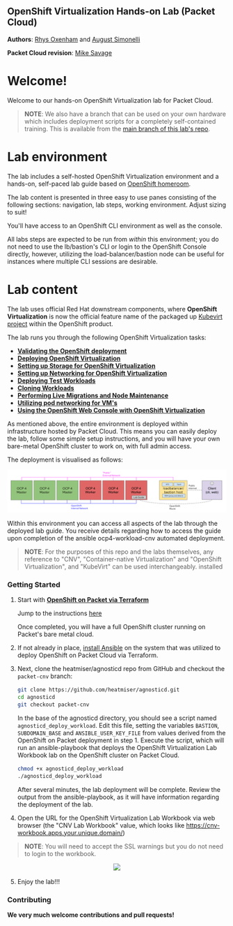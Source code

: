 ## OpenShift Virtualization Hands-on Lab (Packet Cloud)

**Authors**: [Rhys Oxenham](mailto:roxenham@redhat.com) and [August Simonelli](mailto:asimonel@redhat.com)

**Packet Cloud revision**: [Mike Savage](mailto:savage@redhat.com)

# Welcome!

Welcome to our hands-on OpenShift Virtualization lab for Packet Cloud. 

> **NOTE**: We also have a branch that can be used on your own hardware which includes deployment scripts for a completely self-contained training. This is available from the [main branch of this lab's repo](https://github.com/RHFieldProductManagement/openshift-virt-labs/tree/master).

# Lab environment

The lab includes a self-hosted OpenShift Virtualization environment and a hands-on, self-paced lab guide based on [OpenShift homeroom](https://github.com/openshift-homeroom).

The lab content is presented in three easy to use panes consisting of the following sections: navigation, lab steps, working environment. Adjust sizing to suit!

You'll have access to an OpenShift CLI environment as well as the console.

All labs steps are expected to be run from *within* this environment; you do not need to use the lb/bastion's CLI or login to the OpenShift Console directly, however, utilizing the load-balancer/bastion node can be useful for instances where multiple CLI sessions are desirable.


# Lab content

The lab uses official Red Hat downstream components, where **OpenShift Virtualization** is now the official feature name of the packaged up [Kubevirt project](https://kubevirt.io/) within the OpenShift product. 

The lab runs you through the following OpenShift Virtualization tasks:

* **[Validating the OpenShift deployment](https://github.com/heatmiser/openshift-virt-labs/blob/packet/docs/workshop/content/validation.md)**
* **[Deploying OpenShift Virtualization](https://github.com/heatmiser/openshift-virt-labs/blob/packet/docs/workshop/content/deploy-cnv.md)**
* **[Setting up Storage for OpenShift Virtualization](https://github.com/heatmiser/openshift-virt-labs/blob/packet/docs/workshop/content/storage-setup.md)**
* **[Setting up Networking for OpenShift Virtualization](https://github.com/heatmiser/openshift-virt-labs/blob/packet/docs/workshop/content/network-setup.md)**
* **[Deploying Test Workloads](https://github.com/heatmiser/openshift-virt-labs/blob/packet/docs/workshop/content/deploy-workloads.md)**
* **[Cloning Workloads](https://github.com/heatmiser/openshift-virt-labs/blob/packet/docs/workshop/content/cloning.md)**
* **[Performing Live Migrations and Node Maintenance](https://github.com/heatmiser/openshift-virt-labs/blob/packet/docs/workshop/content/live-migration.md)**
* **[Utilizing pod networking for VM's](https://github.com/heatmiser/openshift-virt-labs/blob/packet/docs/workshop/content/masquerade.md)**
* **[Using the OpenShift Web Console with OpenShift Virtualization](https://github.com/heatmiser/openshift-virt-labs/blob/packet/docs/workshop/content/console.md)** 

As mentioned above, the entire environment is deployed within infrastructure hosted by Packet Cloud. This means you can easily deploy the lab, follow some simple setup instructions, and you will have your own bare-metal OpenShift cluster to work on, with full admin access. 

The deployment is visualised as follows:

<center>
    <img src="docs/workshop/content/img/labarch.png"/>
</center>

Within this environment you can access all aspects of the lab through the deployed lab guide. You receive details regarding how to access the guide upon completion of the ansible ocp4-workload-cnv automated deployment.

> **NOTE**: For the purposes of this repo and the labs themselves, any reference to "CNV", "Container-native Virtualization" and "OpenShift Virtualization", and "KubeVirt" can be used interchangeably.
installed
### Getting Started

1) Start with **[OpenShift on Packet via Terraform](https://github.com/heatmiser/openshift-packet-deploy)**

   Jump to the instructions [here](https://github.com/heatmiser/openshift-packet-deploy/blob/master/terraform/README.md)

   Once completed, you will have a full OpenShift cluster running on Packet's bare metal cloud.

2) If not already in place, [install Ansible](https://docs.ansible.com/ansible/latest/installation_guide/intro_installation.html) on the system that was utilized to deploy OpenShift on Packet Cloud via Terraform.

3) Next, clone the heatmiser/agnosticd repo from GitHub and checkout the `packet-cnv` branch:

     ```bash
     git clone https://github.com/heatmiser/agnosticd.git
     cd agnosticd
     git checkout packet-cnv
     ```

   In the base of the agnosticd directory, you should see a script named `agnosticd_deploy_workload`.
   Edit this file, setting the variables `BASTION`, `SUBDOMAIN_BASE` and `ANSIBLE_USER_KEY_FILE` from values derived from the OpenShift on Packet deployment in step 1. Execute the script, which will run an ansible-playbook that deploys the OpenShift Virtualization Lab Workbook lab on the OpenShift cluster on Packet Cloud.

     ```bash
     chmod +x agnosticd_deploy_workload
     ./agnosticd_deploy_workload
     ```

   After several minutes, the lab deployment will be complete.  Review the output from the ansible-playbook, as it will have information regarding the deployment of the lab.

4) Open the URL for the OpenShift Virtualization Lab Workbook via web browser (the "CNV Lab Workbook" value, which looks like https://cnv-workbook.apps.your.unique.domain/)

>**NOTE**: You will need to accept the SSL warnings but you do not need to login to the workbook.

<center>
    <img src="docs/workshop/content/img/lab-cli-view.png"/>
</center>

5) Enjoy the lab!!!

### Contributing

**We very much welcome contributions and pull requests!**
